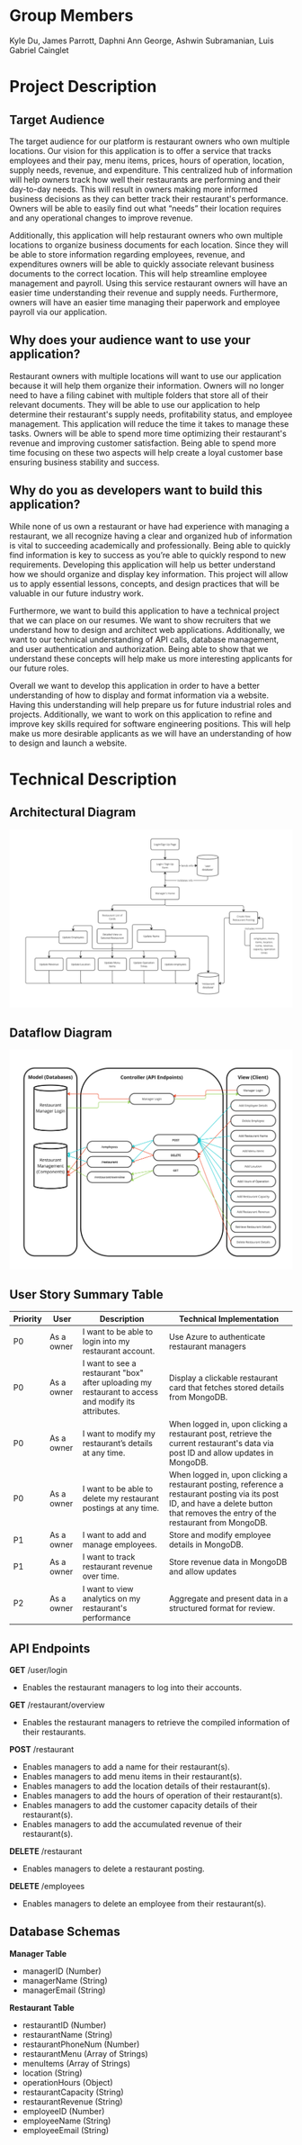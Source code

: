 # Group Members
Kyle Du, James Parrott, Daphni Ann George, Ashwin Subramanian, Luis Gabriel Cainglet

# Project Description
## Target Audience
The target audience for our platform is restaurant owners who own multiple locations. Our vision for this application is to offer a service that tracks employees and their pay, menu items, prices, hours of operation, location, supply needs, revenue, and expenditure. This centralized hub of information will help owners track how well their restaurants are performing and their day-to-day needs. This will result in owners making more informed business decisions as they can better track their restaurant's performance. Owners will be able to easily find out what “needs” their location requires and any operational changes to improve revenue. 

Additionally, this application will help restaurant owners who own multiple locations to organize business documents for each location. Since they will be able to store information regarding employees, revenue, and expenditures owners will be able to quickly associate relevant business documents to the correct location. This will help streamline employee management and payroll. Using this service restaurant owners will have an easier time understanding their revenue and supply needs. Furthermore, owners will have an easier time managing their paperwork and employee payroll via our application.

## Why does your audience want to use your application?
Restaurant owners with multiple locations will want to use our application because it will help them organize their information. Owners will no longer need to have a filing cabinet with multiple folders that store all of their relevant documents. They will be able to use our application to help determine their restaurant's supply needs, profitability status, and employee management. This application will reduce the time it takes to manage these tasks. Owners will be able to spend more time optimizing their restaurant's revenue and improving customer satisfaction. Being able to spend more time focusing on these two aspects will help create a loyal customer base ensuring business stability and success.

## Why do you as developers want to build this application?
While none of us own a restaurant or have had experience with managing a restaurant, we all recognize having a clear and organized hub of information is vital to succeeding academically and professionally. Being able to quickly find information is key to success as you’re able to quickly respond to new requirements. Developing this application will help us better understand how we should organize and display key information. This project will allow us to apply essential lessons, concepts, and design practices that will be valuable in our future industry work.

Furthermore, we want to build this application to have a technical project that we can place on our resumes. We want to show recruiters that we understand how to design and architect web applications.  Additionally, we want to our technical understanding of API calls, database management, and user authentication and authorization. Being able to show that we understand these concepts will help make us more interesting applicants for our future roles.

Overall we want to develop this application in order to have a better understanding of how to display and format information via a website. Having this understanding will help prepare us for future industrial roles and projects. Additionally, we want to work on this application to refine and improve key skills required for software engineering positions. This will help make us more desirable applicants as we will have an understanding of how to design and launch a website.

# Technical Description

## Architectural Diagram
![Photo of our architectural diagram](diagrams/Architectural-Diagram.jpg)

## Dataflow Diagram
![Photo of our dataflow diagram](diagrams/Dataflow.jpg)

## User Story Summary Table
| Priority | User | Description | Technical Implementation |
| ---- | ---------- |-------------------- | -------------------------- |
| P0 | As a owner | I want to be able to login into my restaurant account. | Use Azure to authenticate restaurant managers |
| P0 | As a owner | I want to see a restaurant "box" after uploading my restaurant to access and modify its attributes. | Display a clickable restaurant card that fetches stored details from MongoDB. |
| P0 | As a owner | I want to modify my restaurant’s details at any time. | When logged in, upon clicking a restaurant post, retrieve the current restaurant's data via post ID and allow updates in MongoDB. |
| P0 | As a owner | I want to be able to delete my restaurant postings at any time. | When logged in, upon clicking a restaurant posting, reference a restaurant posting via its post ID, and have a delete button that removes the entry of the restaurant from MongoDB.
| P1 | As a owner | I want to add and manage employees. | Store and modify employee details in MongoDB. |
| P1 | As a owner | I want to track restaurant revenue over time. | Store revenue data in MongoDB and allow updates |
| P2 | As a owner | I want to view analytics on my restaurant's performance | Aggregate and present data in a structured format for review. |

## API Endpoints
**GET** /user/login
- Enables the restaurant managers to log into their accounts.

**GET** /restaurant/overview 
- Enables the restaurant managers to retrieve the compiled information of their restaurants.

**POST** /restaurant
- Enables managers to add a name for their restaurant(s).
- Enables managers to add menu items in their restaurant(s).
- Enables managers to add the location details of their restaurant(s).
- Enables managers to add the hours of operation of their restaurant(s).
- Enables managers to add the customer capacity details of their restaurant(s).
- Enables managers to add the accumulated revenue of their restaurant(s).

**DELETE** /restaurant
- Enables managers to delete a restaurant posting.

**DELETE** /employees
- Enables managers to delete an employee from their restaurant(s).

## Database Schemas
**Manager Table**
- managerID (Number)
- managerName (String)
- managerEmail (String)

**Restaurant Table**
- restaurantID (Number)
- restaurantName (String)
- restaurantPhoneNum (Number)
- restaurantMenu (Array of Strings)
- menuItems (Array of Strings)
- location (String)
- operationHours (Object)
- restaurantCapacity (String)
- restaurantRevenue (String)
- employeeID (Number)
- employeeName (String)
- employeeEmail (String)
